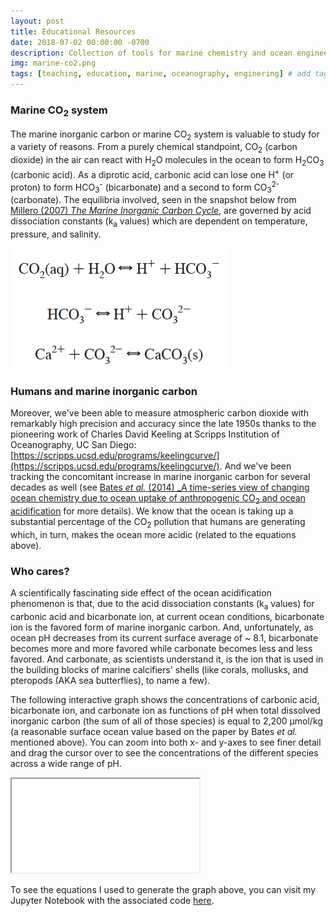 ```yaml
---
layout: post
title: Educational Resources
date: 2018-07-02 00:00:00 -0700
description: Collection of tools for marine chemistry and ocean engineering teaching
img: marine-co2.png
tags: [teaching, education, marine, oceanography, enginering] # add tag
---
```


### Marine CO<sub>2</sub> system
The marine inorganic carbon or marine CO<sub>2</sub> system is valuable to study for a variety of reasons. From a purely chemical standpoint, CO<sub>2</sub> (carbon dioxide) in the air can react with H<sub>2</sub>O molecules in the ocean to form H<sub>2</sub>CO<sub>3</sub> (carbonic acid). As a diprotic acid, carbonic acid can lose one H<sup>+</sup> (or proton) to form HCO<sub>3</sub><sup>-</sup> (bicarbonate) and a second to form CO<sub>3</sub><sup>2-</sup> (carbonate). The equilibria involved, seen in the snapshot below from [Millero (2007) _The Marine Inorganic Carbon Cycle_](https://pubs.acs.org/doi/abs/10.1021/cr0503557), are governed by acid dissociation constants (k<sub>a</sub> values) which are dependent on temperature, pressure, and salinity.

![](../assets/img/for_posts/millero2007.png)

### Humans and marine inorganic carbon
Moreover, we've been able to measure atmospheric carbon dioxide with remarkably high precision and accuracy since the late 1950s thanks to the pioneering work of Charles David Keeling at Scripps Institution of Oceanography, UC San Diego: [https://scripps.ucsd.edu/programs/keelingcurve/](https://scripps.ucsd.edu/programs/keelingcurve/). And we've been tracking the concomitant increase in marine inorganic carbon for several decades as well (see [Bates _et al._ (2014) _A time-series view of changing ocean chemistry due to ocean uptake of anthropogenic CO<sub>2</sub> and ocean acidification](https://tos.org/oceanography/article/a-time-series-view-of-changing-ocean-chemistry-due-to-ocean-uptake-ofanthro) for more details). We know that the ocean is taking up a substantial percentage of the CO<sub>2</sub> pollution that humans are generating which, in turn, makes the ocean more acidic (related to the equations above).

### Who cares?
A scientifically fascinating side effect of the ocean acidification phenomenon is that, due to the acid dissociation constants (k<sub>a</sub> values) for carbonic acid and bicarbonate ion, at current ocean conditions, bicarbonate ion is the favored form of marine inorganic carbon. And, unfortunately, as ocean pH decreases from its current surface average of ~ 8.1, bicarbonate becomes more and more favored while carbonate becomes less and less favored. And carbonate, as scientists understand it, is the ion that is used in the building blocks of marine calcifiers' shells (like corals, mollusks, and pteropods (AKA sea butterflies), to name a few).

The following interactive graph shows the concentrations of carbonic acid, bicarbonate ion, and carbonate ion as functions of pH when total dissolved inorganic carbon (the sum of all of those species) is equal to 2,200 &mu;mol/kg (a reasonable surface ocean value based on the paper by Bates _et al._ mentioned above). You can zoom into both x- and y-axes to see finer detail and drag the cursor over to see the concentrations of the different species across a wide range of pH.

<div class="resp-container">
    <iframe class="resp-iframe" src="../interactive-pages/marine-co2-equil.html"></iframe>
</div>

To see the equations I used to generate the graph above, you can visit my Jupyter Notebook with the associated code [here](https://github.com/SUPScientist/Website-Analysis/blob/master/Teaching-Resources/Marine%20CO2%20Equilibria%2C%20Static.ipynb).
